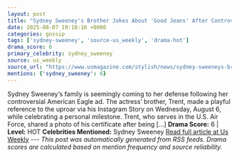 ```yaml
---
layout: post
title: "Sydney Sweeney's Brother Jokes About 'Good Jeans' After Controversial Ad"
date: 2025-08-07 19:18:16 +0000
categories: gossip
tags: ['sydney-sweeney', 'source-us_weekly', 'drama-hot']
drama_score: 6
primary_celebrity: sydney_sweeney
source: us_weekly
source_url: "https://www.usmagazine.com/stylish/news/sydney-sweeneys-brother-jokes-amid-american-eagle-ad-backlash/"
mentions: {'sydney_sweeney': 6}
---
```


Sydney Sweeney‘s family is seemingly coming to her defense following her controversial American Eagle ad. The actress’ brother, Trent, made a playful reference to the uproar via his Instagram Story on Wednesday, August 6, while celebrating a personal milestone. Trent, who serves in the U.S. Air Force, shared a photo of his certificate after being […] **Drama Score:** 6 | **Level:** HOT **Celebrities Mentioned:** Sydney Sweeney [Read full article at Us Weekly](https://www.usmagazine.com/stylish/news/sydney-sweeneys-brother-jokes-amid-american-eagle-ad-backlash/) --- *This post was automatically generated from RSS feeds. Drama scores are calculated based on mention frequency and source reliability.*